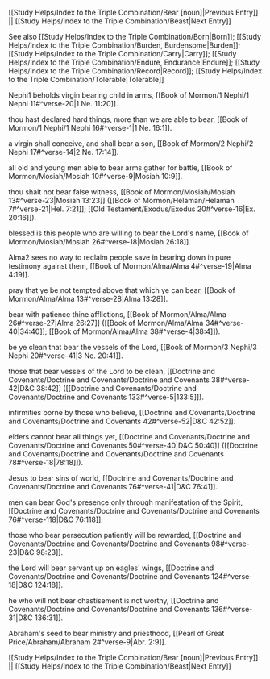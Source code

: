 [[Study Helps/Index to the Triple Combination/Bear [noun]|Previous Entry]]  ||  [[Study Helps/Index to the Triple Combination/Beast|Next Entry]]

 See also [[Study Helps/Index to the Triple Combination/Born|Born]]; [[Study Helps/Index to the Triple Combination/Burden, Burdensome|Burden]]; [[Study Helps/Index to the Triple Combination/Carry|Carry]]; [[Study Helps/Index to the Triple Combination/Endure, Endurance|Endure]]; [[Study Helps/Index to the Triple Combination/Record|Record]]; [[Study Helps/Index to the Triple Combination/Tolerable|Tolerable]]

 Nephi1 beholds virgin bearing child in arms, [[Book of Mormon/1 Nephi/1 Nephi 11#^verse-20|1 Ne. 11:20]].

 thou hast declared hard things, more than we are able to bear, [[Book of Mormon/1 Nephi/1 Nephi 16#^verse-1|1 Ne. 16:1]].

 a virgin shall conceive, and shall bear a son, [[Book of Mormon/2 Nephi/2 Nephi 17#^verse-14|2 Ne. 17:14]].

 all old and young men able to bear arms gather for battle, [[Book of Mormon/Mosiah/Mosiah 10#^verse-9|Mosiah 10:9]].

 thou shalt not bear false witness, [[Book of Mormon/Mosiah/Mosiah 13#^verse-23|Mosiah 13:23]] ([[Book of Mormon/Helaman/Helaman 7#^verse-21|Hel. 7:21]]; [[Old Testament/Exodus/Exodus 20#^verse-16|Ex. 20:16]]).

 blessed is this people who are willing to bear the Lord's name, [[Book of Mormon/Mosiah/Mosiah 26#^verse-18|Mosiah 26:18]].

 Alma2 sees no way to reclaim people save in bearing down in pure testimony against them, [[Book of Mormon/Alma/Alma 4#^verse-19|Alma 4:19]].

 pray that ye be not tempted above that which ye can bear, [[Book of Mormon/Alma/Alma 13#^verse-28|Alma 13:28]].

 bear with patience thine afflictions, [[Book of Mormon/Alma/Alma 26#^verse-27|Alma 26:27]] ([[Book of Mormon/Alma/Alma 34#^verse-40|34:40]]; [[Book of Mormon/Alma/Alma 38#^verse-4|38:4]]).

 be ye clean that bear the vessels of the Lord, [[Book of Mormon/3 Nephi/3 Nephi 20#^verse-41|3 Ne. 20:41]].

 those that bear vessels of the Lord to be clean, [[Doctrine and Covenants/Doctrine and Covenants/Doctrine and Covenants 38#^verse-42|D&C 38:42]] ([[Doctrine and Covenants/Doctrine and Covenants/Doctrine and Covenants 133#^verse-5|133:5]]).

 infirmities borne by those who believe, [[Doctrine and Covenants/Doctrine and Covenants/Doctrine and Covenants 42#^verse-52|D&C 42:52]].

 elders cannot bear all things yet, [[Doctrine and Covenants/Doctrine and Covenants/Doctrine and Covenants 50#^verse-40|D&C 50:40]] ([[Doctrine and Covenants/Doctrine and Covenants/Doctrine and Covenants 78#^verse-18|78:18]]).

 Jesus to bear sins of world, [[Doctrine and Covenants/Doctrine and Covenants/Doctrine and Covenants 76#^verse-41|D&C 76:41]].

 men can bear God's presence only through manifestation of the Spirit, [[Doctrine and Covenants/Doctrine and Covenants/Doctrine and Covenants 76#^verse-118|D&C 76:118]].

 those who bear persecution patiently will be rewarded, [[Doctrine and Covenants/Doctrine and Covenants/Doctrine and Covenants 98#^verse-23|D&C 98:23]].

 the Lord will bear servant up on eagles' wings, [[Doctrine and Covenants/Doctrine and Covenants/Doctrine and Covenants 124#^verse-18|D&C 124:18]].

 he who will not bear chastisement is not worthy, [[Doctrine and Covenants/Doctrine and Covenants/Doctrine and Covenants 136#^verse-31|D&C 136:31]].

 Abraham's seed to bear ministry and priesthood, [[Pearl of Great Price/Abraham/Abraham 2#^verse-9|Abr. 2:9]].

[[Study Helps/Index to the Triple Combination/Bear [noun]|Previous Entry]]  ||  [[Study Helps/Index to the Triple Combination/Beast|Next Entry]]